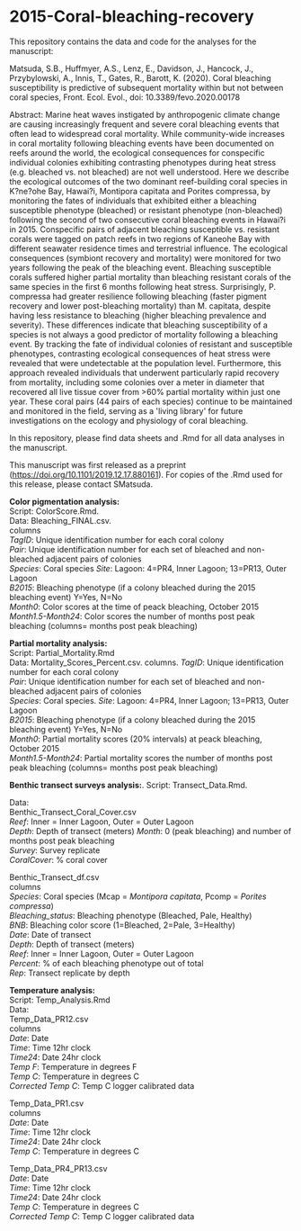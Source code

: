 # 2015-Coral-bleaching-recovery
This repository contains the data and code for the analyses for the manuscript:

Matsuda, S.B., Huffmyer, A.S., Lenz, E., Davidson, J., Hancock, J., Przybylowski, A., Innis, T., Gates, R., Barott, K. (2020). Coral bleaching susceptibility is predictive of subsequent mortality within but not between coral species, Front. Ecol. Evol., doi: 10.3389/fevo.2020.00178

Abstract:
Marine heat waves instigated by anthropogenic climate change are causing increasingly frequent and severe coral bleaching events that often lead to widespread coral mortality. While community-wide increases in coral mortality following bleaching events have been documented on reefs around the world, the ecological consequences for conspecific individual colonies exhibiting contrasting phenotypes during heat stress (e.g. bleached vs. not bleached) are not well understood. Here we describe the ecological outcomes of the two dominant reef-building coral species in K?ne?ohe Bay, Hawai?i, Montipora capitata and Porites compressa, by monitoring the fates of individuals that exhibited either a bleaching susceptible phenotype (bleached) or resistant phenotype (non-bleached) following the second of two consecutive coral bleaching events in Hawai?i in 2015. Conspecific pairs of adjacent bleaching susceptible vs. resistant corals were tagged on patch reefs in two regions of Kaneohe Bay with different seawater residence times and terrestrial influence. The ecological consequences (symbiont recovery and mortality) were monitored for two years following the peak of the bleaching event. Bleaching susceptible corals suffered higher partial mortality than bleaching resistant corals of the same species in the first 6 months following heat stress. Surprisingly, P. compressa had greater resilience following bleaching (faster pigment recovery and lower post-bleaching mortality) than M. capitata, despite having less resistance to bleaching (higher bleaching prevalence and severity). These differences indicate that bleaching susceptibility of a species is not always a good predictor of mortality following a bleaching event. By tracking the fate of individual colonies of resistant and susceptible phenotypes, contrasting ecological consequences of heat stress were revealed that were undetectable at the population level. Furthermore, this approach revealed individuals that underwent particularly rapid recovery from mortality, including some colonies over a meter in diameter that recovered all live tissue cover from >60% partial mortality within just one year. These coral pairs (44 pairs of each species) continue to be maintained and monitored in the field, serving as a 'living library' for future investigations on the ecology and physiology of coral bleaching.

In this repository, please find data sheets and .Rmd for all data analyses in the manuscript.

This manuscript was first released as a preprint (https://doi.org/10.1101/2019.12.17.880161). For copies of the .Rmd used for this release, please contact SMatsuda.   


**Color pigmentation analysis:**    
Script: ColorScore.Rmd.     
Data: Bleaching_FINAL.csv.     
columns    
*TagID*: Unique identification number for each coral colony  
*Pair*: Unique identification number for each set of bleached and non-bleached adjacent pairs of colonies  
*Species*: Coral species
*Site*: Lagoon: 4=PR4, Inner Lagoon; 13=PR13, Outer Lagoon    
*B2015*: Bleaching phenotype (if a colony bleached during the 2015 bleaching event) Y=Yes, N=No    
*Month0*: Color scores at the time of peack bleaching, October 2015    
*Month1.5-Month24*: Color scores the number of months post peak bleaching (columns= months post peak bleaching)    

**Partial mortality analysis:**  
Script: Partial_Mortality.Rmd  
Data: Mortality_Scores_Percent.csv. 
columns. 
*TagID*: Unique identification number for each coral colony    
*Pair*: Unique identification number for each set of bleached and non-bleached adjacent pairs of colonies    
*Species*: Coral species. 
*Site*: Lagoon: 4=PR4, Inner Lagoon; 13=PR13, Outer Lagoon      
*B2015*: Bleaching phenotype (if a colony bleached during the 2015 bleaching event) Y=Yes, N=No      
*Month0*: Partial mortality scores (20% intervals) at peack bleaching, October 2015      
*Month1.5-Month24*: Partial mortality scores the number of months post peak bleaching (columns= months post peak bleaching)    

**Benthic transect surveys analysis:**. 
Script: Transect_Data.Rmd. 

Data:   
Benthic_Transect_Coral_Cover.csv   
*Reef*: Inner = Inner Lagoon, Outer = Outer Lagoon  
*Depth*: Depth of transect (meters) 
*Month*: 0 (peak bleaching) and number of months post peak bleaching    
*Survey*: Survey replicate    
*CoralCover*: % coral cover 


Benthic_Transect_df.csv    
columns    
*Species*: Coral species (Mcap = *Montipora capitata*, Pcomp = *Porites compressa*)    
*Bleaching_status*: Bleaching phenotype (Bleached, Pale, Healthy)    
*BNB*: Bleaching color score (1=Bleached, 2=Pale, 3=Healthy)    
*Date*: Date of transect    
*Depth*: Depth of transect (meters)    
*Reef*: Inner = Inner Lagoon, Outer = Outer Lagoon    
*Percent*: % of each bleaching phenotype out of total    
*Rep*: Transect replicate by depth     

**Temperature analysis:**        
Script: Temp_Analysis.Rmd        
Data:         
Temp_Data_PR12.csv    
columns    
*Date*: Date    
*Time*: Time 12hr clock    
*Time24*: Date 24hr clock    
*Temp F*: Temperature in degrees F    
*Temp C*: Temperature in degrees C    
*Corrected Temp C*: Temp C logger calibrated data    
    
Temp_Data_PR1.csv    
columns    
*Date*: Date    
*Time*: Time 12hr clock    
*Time24*: Date 24hr clock    
*Temp C*: Temperature in degrees C    

Temp_Data_PR4_PR13.csv      
*Date*: Date    
*Time*: Time 12hr clock    
*Time24*: Date 24hr clock    
*Temp C*: Temperature in degrees C    
*Corrected Temp C*: Temp C logger calibrated data    

